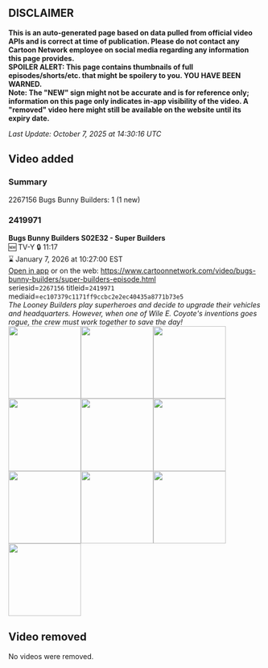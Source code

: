 ## DISCLAIMER
**This is an auto-generated page based on data pulled from official video APIs and is correct at time of publication. Please do not contact any Cartoon Network employee on social media regarding any information this page provides.**  
**SPOILER ALERT: This page contains thumbnails of full episodes/shorts/etc. that might be spoilery to you. YOU HAVE BEEN WARNED.**  
**Note: The "NEW" sign might not be accurate and is for reference only; information on this page only indicates in-app visibility of the video. A "removed" video here might still be available on the website until its expiry date.**  

_Last Update: October 7, 2025 at 14:30:16 UTC_
## Video added
### Summary
2267156 Bugs Bunny Builders: 1 (1 new)  
### 2419971
**Bugs Bunny Builders S02E32 - Super Builders**  
🆕 TV-Y 🔒 11:17  
⌛ January 7, 2026 at 10:27:00 EST  
[Open in app](https://cnvideo.sercomkc.org/redirector.html?type=cnapp&seriesid=1000000000093702&titleid=2419971&mediaid=ec107379c1171ff9ccbc2e2ec40435a8771b73e5) or on the web: https://www.cartoonnetwork.com/video/bugs-bunny-builders/super-builders-episode.html  
seriesid=`2267156` titleid=`2419971` mediaid=`ec107379c1171ff9ccbc2e2ec40435a8771b73e5`  
_The Looney Builders play superheroes and decide to upgrade their vehicles and headquarters. However, when one of Wile E. Coyote's inventions goes rogue, the crew must work together to save the day!_  
<a href="https://s3.amazonaws.com/cartoonorchestrator/2419971_001_1280x720.jpg"><img src="https://s3.amazonaws.com/cartoonorchestrator/2419971_001_640x360.jpg" height="144px" /></a><a href="https://s3.amazonaws.com/cartoonorchestrator/2419971_002_1280x720.jpg"><img src="https://s3.amazonaws.com/cartoonorchestrator/2419971_002_640x360.jpg" height="144px" /></a><a href="https://s3.amazonaws.com/cartoonorchestrator/2419971_003_1280x720.jpg"><img src="https://s3.amazonaws.com/cartoonorchestrator/2419971_003_640x360.jpg" height="144px" /></a><a href="https://s3.amazonaws.com/cartoonorchestrator/2419971_004_1280x720.jpg"><img src="https://s3.amazonaws.com/cartoonorchestrator/2419971_004_640x360.jpg" height="144px" /></a><a href="https://s3.amazonaws.com/cartoonorchestrator/2419971_005_1280x720.jpg"><img src="https://s3.amazonaws.com/cartoonorchestrator/2419971_005_640x360.jpg" height="144px" /></a><a href="https://s3.amazonaws.com/cartoonorchestrator/2419971_006_1280x720.jpg"><img src="https://s3.amazonaws.com/cartoonorchestrator/2419971_006_640x360.jpg" height="144px" /></a><a href="https://s3.amazonaws.com/cartoonorchestrator/2419971_007_1280x720.jpg"><img src="https://s3.amazonaws.com/cartoonorchestrator/2419971_007_640x360.jpg" height="144px" /></a><a href="https://s3.amazonaws.com/cartoonorchestrator/2419971_008_1280x720.jpg"><img src="https://s3.amazonaws.com/cartoonorchestrator/2419971_008_640x360.jpg" height="144px" /></a><a href="https://s3.amazonaws.com/cartoonorchestrator/2419971_009_1280x720.jpg"><img src="https://s3.amazonaws.com/cartoonorchestrator/2419971_009_640x360.jpg" height="144px" /></a><a href="https://s3.amazonaws.com/cartoonorchestrator/2419971_010_1280x720.jpg"><img src="https://s3.amazonaws.com/cartoonorchestrator/2419971_010_640x360.jpg" height="144px" /></a>
## Video removed
No videos were removed.  
